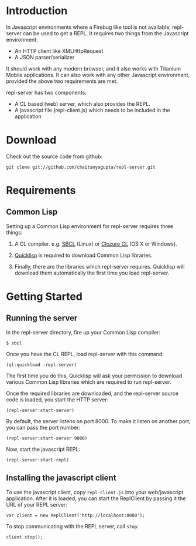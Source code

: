 Introduction
============

In Javascript environments where a Firebug like tool is not available,
repl-server can be used to get a REPL. It requires two things from the
Javascript environment:

* An HTTP client like XMLHttpRequest
* A JSON parser/serializer

It should work with any modern browser, and it also works with
Titanium Mobile applications. It can also work with any other
Javascript environment, provided the above two requirements are met.

repl-server has two components:

* A CL based (web) server, which also provides the REPL.
* A javascript file (repl-client.js) which needs to be included in the
  application

Download
========

Check out the source code from github:

    git clone git://github.com/chaitanyagupta/repl-server.git

Requirements
============

Common Lisp
-----------

Setting up a Common Lisp environment for repl-server requires three
things:

1. A CL compiler. e.g. [SBCL](http://www.sbcl.org/) (Linux) or
   [Clozure CL](http://ccl.clozure.com/) (OS X or Windows).

2. [Quicklisp](http://www.quicklisp.org/beta/) is required to download
   Common Lisp libraries.

3. Finally, there are the libraries which repl-server
   requires. Quicklisp will download them automatically the first time
   you load repl-server.

Getting Started
===============

Running the server
------------------

In the repl-server directory, fire up your Common Lisp compiler:

    $ sbcl

Once you have the CL REPL, load repl-server with this command:

    (ql:quickload :repl-server)

The first time you do this, Quicklisp will ask your permission to
download various Common Lisp libraries which are required to run
repl-server.

Once the required libraries are downloaded, and the repl-server source
code is loaded, you start the HTTP server:

    (repl-server:start-server)

By default, the server listens on port 8000. To make it listen on
another port, you can pass the port number:

    (repl-server:start-server 9000)

Now, start the javascript REPL:

    (repl-server:start-repl)

Installing the javascript client
--------------------------------

To use the javascript client, copy `repl-client.js` into your
web/javascript application. After it is loaded, you can start the
ReplClient by passing it the URL of your REPL server:

    var client = new ReplClient('http://localhost:8000');

To stop communicating with the REPL server, call `stop`:

    client.stop();
